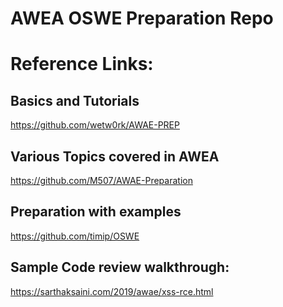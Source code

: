 # AWEA OSWE Preparation Repo


# Reference Links:
## Basics and Tutorials
https://github.com/wetw0rk/AWAE-PREP
## Various Topics covered in AWEA
https://github.com/M507/AWAE-Preparation
## Preparation with examples
https://github.com/timip/OSWE
## Sample Code review walkthrough:
https://sarthaksaini.com/2019/awae/xss-rce.html
